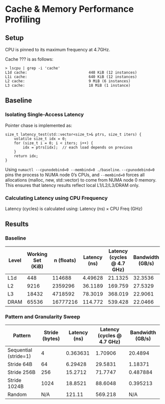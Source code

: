 # Cache & Memory Performance Profiling

## Setup

CPU is pinned to its maximum frequency at 4.7GHz. 

Cache ??? is as follows:
```
> lscpu | grep -i 'cache'
L1d cache:                            448 KiB (12 instances)
L1i cache:                            640 KiB (12 instances)
L2 cache:                             9 MiB (6 instances)
L3 cache:                             18 MiB (1 instance)
```

## Baseline

### Isolating Single-Access Latency

Pointer chase is implemented as:
```
size_t latency_test(std::vector<size_t>& ptrs, size_t iters) {
    volatile size_t idx = 0;
    for (size_t i = 0; i < iters; i++) {
        idx = ptrs[idx];  // each load depends on previous
    }
    return idx;
}
```

Using `numactl --cpunodebind=0 --membind=0 ./baseline`. 
`--cpunodebind=0` pins the process to NUMA node 0’s CPUs, and `--membind=0` forces all allocations (malloc, new, std::vector) to come from NUMA node 0 memory.
This ensures that latency results reflect local L1/L2/L3/DRAM only.

### Calculating Latency using CPU Frequency

Latency (cycles) is calculated using: $\text{Latency (ns)} \times \text{CPU Freq (GHz)}$

## Results

### Baseline
| Level | Working Set (KiB) | n (floats) | Latency (ns) | Latency (cycles @ 4.7 GHz) | Bandwidth (GB/s) |
|-------|-------------------|------------|--------------|----------------------------|------------------|
| L1d   | 448               | 114688    | 4.49628         | 21.1325                       | 32.3536 |
| L2   | 9216               | 2359296    | 36.1189         | 169.759                       | 27.5329 |
| L3   | 18432               | 4718592    | 78.3019         | 368.019                       | 22.9061 |
| DRAM   | 65536               | 16777216    | 114.772         | 539.428                       | 22.0466 |

### Pattern and Granularity Sweep
| Pattern | Stride (bytes) | Latency (ns) | Latency (cycles @ 4.7 GHz) | Bandwidth (GB/s) |
|---------|----------------|--------------|----------------------------|------------------|
| Sequential (stride=1) | 4              | 0.363631         | 1.70906                       | 20.4894 |
| Stride 64B | 64              | 6.29428         | 29.5831                       | 1.18371 |
| Stride 256B | 256              | 15.2712         | 71.7747                       | 0.487884 |
| Stride 1024B | 1024              | 18.8521         | 88.6048                       | 0.395213 |
| Random  | N/A            | 121.11         | 569.218                       | N/A |


